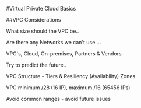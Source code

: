 #Virtual Private Cloud Basics

##VPC Considerations

What size should the VPC be..

Are there any Networks we can't use ...

VPC's, Cloud, On-premises, Partners & Vendors

Try to predict the future..

VPC Structure - Tiers & Resiliency (Availability) Zones

VPC minimum /28 (16 IP), maximum /16 (65456 IPs)

Avoid common ranges - avoid future issues
